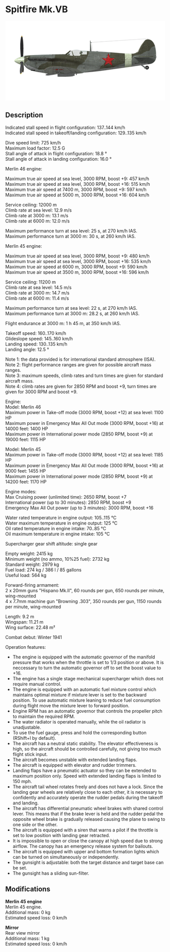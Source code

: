 # Spitfire Mk.VB

![spitfiremkvb](../images/planes/spitfiremkvb.png)

## Description

Indicated stall speed in flight configuration: 137..144 km/h  
Indicated stall speed in takeoff/landing configuration: 129..135 km/h  
  
Dive speed limit: 725 km/h  
Maximum load factor: 12.5 G  
Stall angle of attack in flight configuration: 18.8 °  
Stall angle of attack in landing configuration: 16.0 °  
  
  
Merlin 46 engine:  
  
Maximum true air speed at sea level, 3000 RPM, boost +9: 457 km/h  
Maximum true air speed at sea level, 3000 RPM, boost +16: 515 km/h  
Maximum true air speed at 7400 m, 3000 RPM, boost +9: 597 km/h  
Maximum true air speed at 5000 m, 3000 RPM, boost +16: 604 km/h  
  
Service ceiling: 12000 m  
Climb rate at sea level: 12.9 m/s  
Climb rate at 3000 m: 13.1 m/s  
Climb rate at 6000 m: 12.0 m/s  
  
Maximum performance turn at sea level: 25 s, at 270 km/h IAS.  
Maximum performance turn at 3000 m: 30 s, at 260 km/h IAS.  
  
  
Merlin 45 engine:  
  
Maximum true air speed at sea level, 3000 RPM, boost +9: 480 km/h  
Maximum true air speed at sea level, 3000 RPM, boost +16: 535 km/h  
Maximum true air speed at 6000 m, 3000 RPM, boost +9: 590 km/h  
Maximum true air speed at 3500 m, 3000 RPM, boost +16: 596 km/h  
  
Service ceiling: 11200 m  
Climb rate at sea level: 14.5 m/s  
Climb rate at 3000 m: 14.7 m/s  
Climb rate at 6000 m: 11.4 m/s  
  
Maximum performance turn at sea level: 22 s, at 270 km/h IAS.  
Maximum performance turn at 3000 m: 28.2 s, at 260 km/h IAS.  
  
  
Flight endurance at 3000 m: 1 h 45 m, at 350 km/h IAS.  
  
Takeoff speed: 160..170 km/h  
Glideslope speed: 145..160 km/h  
Landing speed: 130..135 km/h  
Landing angle: 12.5 °  
  
Note 1: the data provided is for international standard atmosphere (ISA).  
Note 2: flight performance ranges are given for possible aircraft mass ranges.  
Note 3: maximum speeds, climb rates and turn times are given for standard aircraft mass.  
Note 4: climb rates are given for 2850 RPM and boost +9, turn times are given for 3000 RPM and boost +9.  
  
Engine:  
Model: Merlin 46  
Maximum power in Take-off mode (3000 RPM, boost +12) at sea level: 1100 HP  
Maximum power in Emergency Max All Out mode (3000 RPM, boost +16) at 14000 feet: 1400 HP  
Maximum power in International power mode (2850 RPM, boost +9) at 19000 feet: 1115 HP  
  
Model: Merlin 45  
Maximum power in Take-off mode (3000 RPM, boost +12) at sea level: 1185 HP  
Maximum power in Emergency Max All Out mode (3000 RPM, boost +16) at 9000 feet: 1455 HP  
Maximum power in International power mode (2850 RPM, boost +9) at 14200 feet: 1170 HP  
  
Engine modes:  
Max Cruising power (unlimited time): 2650 RPM, boost +7  
International power (up to 30 minutes): 2850 RPM, boost +9  
Emergency Max All Out power (up to 3 minutes): 3000 RPM, boost +16  
  
Water rated temperature in engine output: 105..115 °C  
Water maximum temperature in engine output: 125 °C  
Oil rated temperature in engine intake: 70..85 °C  
Oil maximum temperature in engine intake: 105 °C  
  
Supercharger gear shift altitude: single gear  
  
Empty weight: 2415 kg  
Minimum weight (no ammo, 10%25 fuel): 2732 kg  
Standard weight: 2979 kg  
Fuel load: 274 kg / 386 l / 85 gallons  
Useful load: 564 kg  
  
Forward-firing armament:  
2 x 20mm guns "Hispano Mk.II", 60 rounds per gun, 650 rounds per minute, wing-mounted  
4 x 7.7mm machine gun "Browning .303", 350 rounds per gun, 1150 rounds per minute, wing-mounted  
  
Length: 9.2 m  
Wingspan: 11.21 m  
Wing surface: 22.48 m²  
  
Combat debut: Winter 1941  
  
Operation features:  
- The engine is equipped with the automatic governor of the manifold pressure that works when the throttle is set to 1/3 position or above. It is neccessary to turn the automatic governor off to set the boost value to +16.  
- The engine has a single stage mechanical supercharger which does not require manual control.  
- The engine is equipped with an automatic fuel mixture control which maintains optimal mixture if mixture lever is set to the backward position. To use automatic mixture leaning to reduce fuel consumption during flight move the mixture lever to forward position.  
- Engine RPM has an automatic governor that controls the propeller pitch to maintain the required RPM.  
- The water radiator is operated manually, while the oil radiator is unadjustable.  
- To use the fuel gauge, press and hold the corresponding button (RShift+I by default).  
- The aircraft has a neutral static stability. The elevator effectiveness is high, so the aircraft should be controlled carefully, not giving too much flight stick input.  
- The aircraft becomes unstable with extended landing flaps.  
- The aircraft is equipped with elevator and rudder trimmers.  
- Landing flaps have a pneumatic actuator so they can be extended to maximum position only. Speed with extended landing flaps is limited to 150 mph.  
- The aircraft tail wheel rotates freely and does not have a lock. Since the landing gear wheels are relatively close to each other, it is necessary to confidently and accurately operate the rudder pedals during the takeoff and landing.  
- The aircraft has differential pneumatic wheel brakes with shared control lever. This means that if the brake lever is held and the rudder pedal the opposite wheel brake is gradually released causing the plane to swing to one side or the other.  
- The aircraft is equipped with a siren that warns a pilot if the throttle is set to low position with landing gear retracted.  
- It is impossible to open or close the canopy at high speed due to strong airflow. The canopy has an emergency release system for bailouts.  
- The aircraft is equipped with upper and bottom formation lights which can be turned on simultaneously or independently.  
- The gunsight is adjustable: both the target distance and target base can be set.  
- The gunsight has a sliding sun-filter.

## Modifications

**Merlin 45 engine**  
Merlin 45 engine.   
Additional mass: 0 kg  
Estimated speed loss: 0 km/h

**Mirror**  
Rear view mirror  
Additional mass: 1 kg  
Estimated speed loss: 0 km/h
